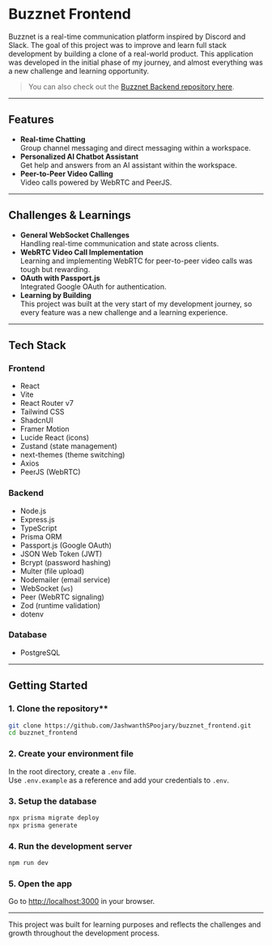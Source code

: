 # Buzznet Frontend

Buzznet is a real-time communication platform inspired by Discord and Slack. The goal of this project was to improve and learn full stack development by building a clone of a real-world product. This application was developed in the initial phase of my journey, and almost everything was a new challenge and learning opportunity.

> You can also check out the [Buzznet Backend repository here](https://github.com/JashwanthSPoojary/buzznet_backend).

---

## Features

- **Real-time Chatting**  
  Group channel messaging and direct messaging within a workspace.
- **Personalized AI Chatbot Assistant**  
  Get help and answers from an AI assistant within the workspace.
- **Peer-to-Peer Video Calling**  
  Video calls powered by WebRTC and PeerJS.

---

## Challenges & Learnings

- **General WebSocket Challenges**  
  Handling real-time communication and state across clients.
- **WebRTC Video Call Implementation**  
  Learning and implementing WebRTC for peer-to-peer video calls was tough but rewarding.
- **OAuth with Passport.js**  
  Integrated Google OAuth for authentication.
- **Learning by Building**  
  This project was built at the very start of my development journey, so every feature was a new challenge and a learning experience.

---

## Tech Stack

### Frontend

- React
- Vite
- React Router v7
- Tailwind CSS
- ShadcnUI
- Framer Motion
- Lucide React (icons)
- Zustand (state management)
- next-themes (theme switching)
- Axios
- PeerJS (WebRTC)

### Backend

- Node.js
- Express.js
- TypeScript
- Prisma ORM
- Passport.js (Google OAuth)
- JSON Web Token (JWT)
- Bcrypt (password hashing)
- Multer (file upload)
- Nodemailer (email service)
- WebSocket (`ws`)
- Peer (WebRTC signaling)
- Zod (runtime validation)
- dotenv

### Database

- PostgreSQL

---

## Getting Started
### 1. Clone the repository**  
   ```bash
   git clone https://github.com/JashwanthSPoojary/buzznet_frontend.git
   cd buzznet_frontend
   ```
### 2. Create your environment file

In the root directory, create a `.env` file.  
Use `.env.example` as a reference and add your credentials to `.env`.

### 3. Setup the database

```bash
npx prisma migrate deploy
npx prisma generate
```

### 4. Run the development server

```bash
npm run dev
```

### 5. Open the app

Go to [http://localhost:3000](http://localhost:3000) in your browser.

---

This project was built for learning purposes and reflects the challenges and growth throughout the development process.
